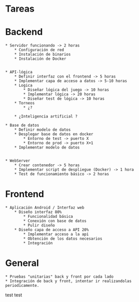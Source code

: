 # Tareas


# Backend
	* Servidor funcionando -> 2 horas
		* Configuración de red
		* Instalación de binarios
		* Instalación de Docker


	* API-lógica
		* Definir interfaz con el frontend -> 5 horas
		* Implementar capa de acceso a datos -> 5-10 horas
		* Logica
			* Diseñar lógica del juego -> 10 horas
			* Implementar lógica -> 20 horas
			* Diseñar test de lógica -> 10 horas
		* Torneos
			* ¿?

		* ¿Inteligencia artificial ? 

	* Base de datos
		* Definir modelo de datos
		* Desplegar base de datos en docker
			* Entorno de test -> puerto X
			* Entorno de prod -> puerto X+1
		* Implementar modelo de datos	
		

	* WebServer
		* Crear contenedor -> 5 horas
		* Implementar script de despliegue (Docker) -> 1 hora
		* Test de funcionamiento básico -> 2 horas


# Frontend

	* Aplicación Android / Interfaz web
		* Diseño interfaz 80%
			* Funcionalidad básica
			* Conexión con base de datos
			* Pulir diseño
		* Diseño capa de acceso a API 20%
			* Implementar acceso a la api
			* Obtención de los datos necesarios
			* Integración


# General
	* Pruebas "unitarias" back y front por cada lado
	* Integración de back y front, intentar ir realizandolas periodicamente.







test
test
